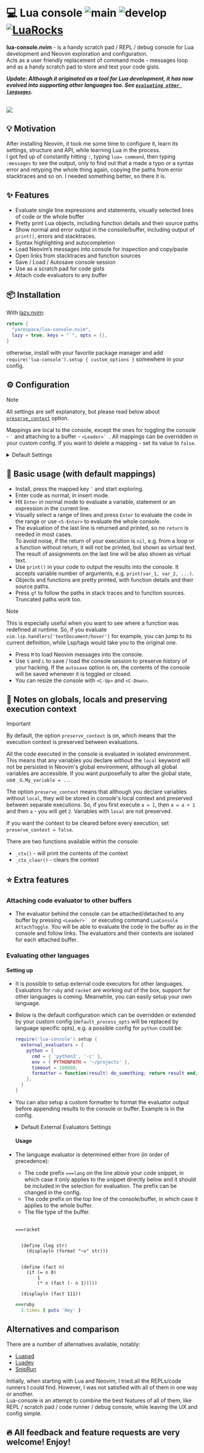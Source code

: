 # 💻 Lua console ![main](https://github.com/yarospace/lua-console.nvim/actions/workflows/test_main.yml/badge.svg?branch=main) ![develop](https://github.com/yarospace/lua-console.nvim/actions/workflows/test_develop.yml/badge.svg?branch=develop) [![LuaRocks](https://img.shields.io/luarocks/v/YaroSpace/lua-console.nvim?logo=lua&color=purple)](https://luarocks.org/modules/YaroSpace/lua-console.nvim)

**lua-console.nvim** - is a handy scratch pad / REPL / debug console for Lua development and Neovim exploration and configuration.  
Acts as a user friendly replacement of command mode - messages loop and as a handy scratch pad to store and test your code gists.

***Update: Although it originated as a tool for Lua development, it has now evolved into supporting other languages too. See [`evaluating other languages`](#evaluating-other-languages).***

<br/><img src="doc/demo.gif">

## 💡 Motivation

After installing Neovim, it took me some time to configure it, learn its settings, structure and API, while learning Lua in the process.  
I got fed up of constantly hitting `:`, typing `lua= command`, then typing `:messages` to see the output, only to find out that a made a typo or a 
syntax error and retyping the whole thing again, copying the paths from error stacktraces and so on.  I needed something better, so there it is.

## ✨ Features

- Evaluate single line expressions and statements, visually selected lines of code or the whole buffer
- Pretty print Lua objects, including function details and their source paths
- Show normal and error output in the console/buffer, including output of `print()`, errors and stacktraces. 
- Syntax highlighting and autocompletion
- Load Neovim’s messages into console for inspection and copy/paste
- Open links from stacktraces and function sources
- Save / Load / Autosave console session
- Use as a scratch pad for code gists
- Attach code evaluators to any buffer


## 📦 Installation

With [lazy.nvim](https://github.com/folke/lazy.nvim):

```lua
return {
  "yarospace/lua-console.nvim",
  lazy = true, keys = "`", opts = {},
}
```
otherwise, install with your favorite package manager and add
`require('lua-console').setup { custom_options }` somewhere in your config.


## ⚙️  Configuration

> [!NOTE]
> All settings are self explanatory, but please read below about [`preserve_context`](#-notes-on-globals-locals-and-preserving-execution-context) option.

Mappings are local to the console, except the ones for toggling the console - `` ` `` and attaching to a buffer - ``<Leader>` ``. All mappings can be overridden in your custom 
config. If you want to delete a mapping - set its value to `false`.

<details><summary>Default Settings</summary>

<!-- config:start -->
`config.lua`
```lua
opts = {
  buffer = {
    result_prefix = '=> ',
    save_path = vim.fn.stdpath('state') .. '/lua-console.lua',
    autosave = true, -- autosave on console hide / close
    load_on_start = true, -- load saved session on start
    preserve_context = true,  -- preserve results between evaluations
  },
  window = {
    border = 'double', -- single|double|rounded
    height = 0.6, -- percentage of main window
  },
  mappings = {
    toggle = '`',
    attach = '<Leader>`',
    quit = 'q',
    eval = '<CR>',
    eval_buffer = '<S-CR>',
    open = 'gf',
    messages = 'M',
    save = 'S',
    load = 'L',
    resize_up = '<C-Up>',
    resize_down = '<C-Down>',
    help = '?'
  },
}
```
<!-- config:end -->

</details>


## 🚀 Basic usage (with default mappings)

- Install, press the mapped key `` ` `` and start exploring. 
- Enter code as normal, in insert mode.
- Hit `Enter` in normal mode to evaluate a variable, statement or an expression in the current line. 
- Visually select a range of lines and press `Enter` to evaluate the code in the range or use `<S-Enter>` to evaluate the whole console.
- The evaluation of the last line is returned and printed, so no `return` is needed in most cases.  
  To avoid noise, if the return of your execution is `nil`, e.g. from a loop or a function without return, it will not be printed, but shown as virtual text. 
  The result of assignments on the last line will be also shown as virtual text.
- Use `print()` in your code to output the results into the console.  It accepts variable number of arguments, e.g. `print(var_1, var_2, ...)`.
- Objects and functions are pretty printed, with function details and their source paths.
- Press `gf` to follow the paths in stack traces and to function sources. Truncated paths work too.

> [!NOTE]
> This is especially useful when you want to see where a function was redefined at runtime.  So, if you evaluate `vim.lsp.handlers['textDocument/hover']` for 
  example, you can jump to its current definition, while Lsp/tags would take you to the original one.

- Press `M` to load Neovim messages into the console. 
- Use `S` and `L` to save / load the console session to preserve history of your hacking.  If the `autosave` option is on, the contents of the console will be 
  saved whenever it is toggled or closed. 
- You can resize the console with `<C-Up>` and `<C-Down>`.


## 📓 Notes on globals, locals and preserving execution context

> [!IMPORTANT]
> By default, the option `preserve_context` is on, which means that the execution context is preserved between evaluations. 

All the code executed in the console is evaluated in isolated environment.  This means that any variables you declare without the `local` keyword will not be persisted 
in Neovim's global environment, although all global variables are accessible.  If you want purposefully to alter the global state, use `_G.My_variable = ..`.

The option `preserve_context` means that although you declare variables without `local`, they will be stored in console's local context and preserved between separate executions. 
So, if you first execute `a = 1`, then `a = a + 1` and then `a` - you will get `2`. Variables with `local` are not preserved.  

If you want the context to be cleared before every execution, set `preserve_context = false`.

There are two functions available within the console:

- `_ctx()` - will print the contents of the context
- `_ctx_clear()` - clears the context


## ⭐ Extra features

### Attaching code evaluator to other buffers

- The evaluator behind the console can be attached/detached to any buffer by pressing ``<Leader>` `` or executing command `LuaConsole AttachToggle`.
  You will be able to evaluate the code in the buffer as in the console and follow links.  The evaluators and their contexts are isolated for each attached buffer.

### Evaluating other languages

#### Setting up

- It is possible to setup external code executors for other languages.  Evaluators for `ruby` and `racket` are working out of the box, support for other languages is coming. 
  Meanwhile, you can easily setup your own language.  
- Below is the default configuration which can be overridden or extended by your custom config (`default_process_opts` will be 
  replaced by language specific opts), e.g. a possible config for `python` could be:

  ```lua
  require('lua-console').setup { 
    external_evaluators = {
      python = {
        cmd = { 'python3', '-c' },
        env = { PYTHONPATH = '~/projects' },
        timeout = 100000,
        formatter = function(result) do_something; return result end,
      },
    }
  }
  ```

- You can also setup a custom formatter to format the evaluator output before appending results to the console or buffer. Example is in the config.

  <details><summary>Default External Evaluators Settings</summary>

  <!-- config:start -->
  `exev_config.lua`
  ```lua
  ---Formats the output of external evaluator
  ---@param result string[]
  ---@return string[]
  local function generic_formatter(result)
    local width = vim.o.columns
    local sep_start = ('='):rep(width)
    local sep_end = ('='):rep(width)

    table.insert(result, 1, sep_start)
    table.insert(result, sep_end)

    return result
  end

  local external_evaluators = {
    lang_prefix = '===',
    default_process_opts = {
      cwd = nil,
      env = { EMPTY = '' },
      clear_env = false,
      stdin = false,
      stdout = false,
      stderr = false,
      text = true,
      timeout = nil,
      detach = false,
      on_exit = nil,
    },

    ruby = {
      cmd = { 'ruby', '-e' },
      env = { RUBY_VERSION = '3.3.0' },
      code_prefix = '$stdout.sync = true;',
      formatter = generic_formatter,
    },

    racket = {
      cmd = { 'racket', '-e' },
      formatter = generic_formatter,
    },
  }

  return external_evaluators
  ```
  <!-- config:end -->

  </details>

  #### Usage

- The language evaluator is determined either from (in order of precedence):

  - The code prefix `===lang` on the line above your code snippet, in which case it only applies to the snippet directly below and it should be included in the selection 
  for evaluation. The prefix can be changed in the config.
  - The code prefix on the top line of the console/buffer, in which case it applies to the whole buffer.
  - The file type of the buffer. 
  <br/> 

  ```racket
  ===racket


    (define (log str)
      (displayln (format "~v" str)))


    (define (fact n)
      (if (= n 0)
          1
          (* n (fact (- n 1)))))

    (displayln (fact 111))
  ```

  ```ruby
  ===ruby
    5.times { puts 'Hey' }
  ```

## Alternatives and comparison

There are a number of alternatives available, notably:

- [Luapad](https://github.com/rafcamlet/nvim-luapad)
- [Luadev](https://github.com/bfredl/nvim-luadev)
- [SnipRun](https://github.com/michaelb/sniprun)

Initially, when starting with Lua and Neovim, I tried all the REPLs/code runners I could find.  However, I was not satisfied with all of them in one way or another.  
Lua-console is an attempt to combine the best features of all of them, like REPL / scratch pad / code runner / debug console, while leaving the UX and config simple.


## 🔥 All feedback and feature requests are very welcome!  Enjoy!

